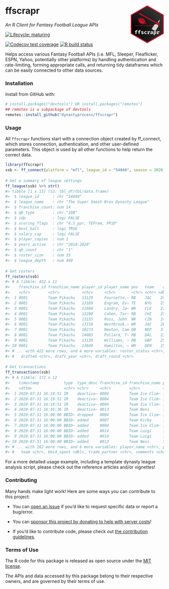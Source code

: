 
<!-- README.md is generated from README.Rmd. Please edit that file -->

# ffscrapr <a href='ffscrapr.dynastyprocess.com'><img src='man/figures/logo.png' align="right" height="120" /></a>

*An R Client for Fantasy Football League APIs*

<!-- badges: start -->

[![Lifecycle: maturing](https://img.shields.io/badge/lifecycle-maturing-blue.svg)](https://www.tidyverse.org/lifecycle/#maturing)

[![Codecov test coverage](https://codecov.io/gh/DynastyProcess/ffscrapr/branch/main/graph/badge.svg)](https://codecov.io/gh/DynastyProcess/ffscrapr?branch=main)
[![R build status](https://github.com/DynastyProcess/ffscrapr/workflows/R-CMD-check/badge.svg)](https://github.com/DynastyProcess/ffscrapr/actions)

<!-- badges: end -->

Helps access various Fantasy Football APIs (i.e. MFL, Sleeper,
Fleaflicker, ESPN, Yahoo, potentially other platforms) by handling
authentication and rate-limiting, forming appropriate calls, and
returning tidy dataframes which can be easily connected to other data
sources.

### Installation

Install from GitHub with:

``` r
# install.packages("devtools") OR install.packages("remotes")
## remotes is a subpackage of devtools
remotes::install_github("dynastyprocess/ffscrapr")
```

### Usage

All `ffscrapr` functions start with a connection object created by
ff\_connect, which stores connection, authentication, and other
user-defined parameters. This object is used by all other functions to
help return the correct data.

``` r
library(ffscrapr)
ssb <- ff_connect(platform = "mfl", league_id = "54040", season = 2020)

# Get a summary of league settings
ff_league(ssb) %>% str()
#> tibble [1 x 13] (S3: tbl_df/tbl/data.frame)
#>  $ league_id      : chr "54040"
#>  $ league_name    : chr "The Super Smash Bros Dynasty League"
#>  $ franchise_count: num 14
#>  $ qb_type        : chr "1QB"
#>  $ idp            : logi FALSE
#>  $ scoring_flags  : chr "0.5_ppr, TEPrem, PP1D"
#>  $ best_ball      : logi TRUE
#>  $ salary_cap     : logi FALSE
#>  $ player_copies  : num 1
#>  $ years_active   : chr "2018-2020"
#>  $ qb_count       : chr "1"
#>  $ roster_size    : num 35
#>  $ league_depth   : num 490

# Get rosters
ff_rosters(ssb)
#> # A tibble: 432 x 11
#>    franchise_id franchise_name player_id player_name pos   team    age
#>    <chr>        <chr>          <chr>     <chr>       <chr> <chr> <dbl>
#>  1 0001         Team Pikachu   13129     Fournette,~ RB    JAC    25.5
#>  2 0001         Team Pikachu   13189     Engram, Ev~ TE    NYG    25.9
#>  3 0001         Team Pikachu   11680     Landry, Ja~ WR    CLE    27.7
#>  4 0001         Team Pikachu   13290     Cohen, Tar~ RB    CHI    25  
#>  5 0001         Team Pikachu   13155     Ross, John  WR    CIN    24.7
#>  6 0001         Team Pikachu   13158     Westbrook,~ WR    JAC    26.7
#>  7 0001         Team Pikachu   10273     Newton, Cam QB    NEP    31.2
#>  8 0001         Team Pikachu   14085     Pollard, T~ RB    DAL    23.3
#>  9 0001         Team Pikachu   13139     Williams, ~ RB    GBP    25.3
#> 10 0001         Team Pikachu   13649     Hamilton, ~ WR    DEN    25.4
#> # ... with 422 more rows, and 4 more variables: roster_status <chr>,
#> #   drafted <chr>, draft_year <chr>, draft_round <chr>

# Get transactions
ff_transactions(ssb)
#> # A tibble: 172 x 12
#>    timestamp           type  type_desc franchise_id franchise_name player_id
#>    <dttm>              <chr> <chr>     <chr>        <chr>          <chr>    
#>  1 2020-07-31 16:19:51 IR    deactiva~ 0004         Team Ice Clim~ 11688    
#>  2 2020-07-31 16:19:51 IR    deactiva~ 0004         Team Ice Clim~ 13277    
#>  3 2020-07-31 16:19:51 IR    deactiva~ 0004         Team Ice Clim~ 12667    
#>  4 2020-07-31 16:16:36 IR    deactiva~ 0013         Team Ness      14140    
#>  5 2020-07-31 16:00:00 BBID~ dropped   0004         Team Ice Clim~ 13190    
#>  6 2020-07-31 16:00:00 BBID~ added     0007         Team Kirby     14129    
#>  7 2020-07-31 16:00:00 BBID~ added     0004         Team Ice Clim~ 14333    
#>  8 2020-07-31 16:00:00 BBID~ added     0014         Team Luigi     12164    
#>  9 2020-07-31 16:00:00 BBID~ added     0014         Team Luigi     10297    
#> 10 2020-07-31 16:00:00 BBID~ added     0013         Team Ness      7813     
#> # ... with 162 more rows, and 6 more variables: player_name <chr>, pos <chr>,
#> #   team <chr>, bbid_spent <dbl>, trade_partner <chr>, comments <chr>
```

For a more detailed usage example, including a template dynasty league
analysis script, please check out the reference articles and/or
vignettes\!
 
### Contributing

Many hands make light work\! Here are some ways you can contribute to
this project:
  - You can [open an
    issue](https://github.com/DynastyProcess/ffscrapr/issues/new/choose)
    if you’d like to request specific data or report a bug/error.

  - You can [sponsor this project by donating to help with server
    costs](https://github.com/sponsors/tanho63)\!

  - If you’d like to contribute code, please check out [the contribution
    guidelines](CONTRIBUTING.md).

### Terms of Use

The R code for this package is released as open source under the [MIT
license](LICENSE.md).

The APIs and data accessed by this package belong to their respective
owners, and are governed by their terms of use.
